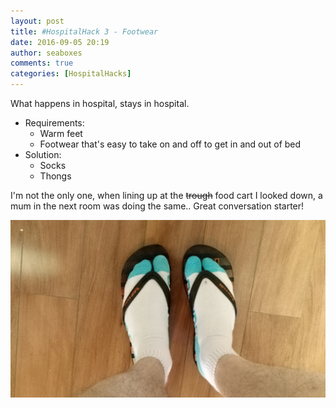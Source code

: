 ```yaml
---
layout: post
title: #HospitalHack 3 - Footwear
date: 2016-09-05 20:19
author: seaboxes
comments: true
categories: [HospitalHacks]
---
```

What happens in hospital, stays in hospital.
<ul>
	<li>Requirements:
<ul>
	<li>Warm feet</li>
	<li>Footwear that's easy to take on and off to get in and out of bed</li>
</ul>
</li>
	<li>Solution:
<ul>
	<li>Socks</li>
	<li>Thongs</li>
</ul>
</li>
</ul>
I'm not the only one, when lining up at the <del>trough</del> food cart I looked down, a mum in the next room was doing the same.. Great conversation starter!

![Image of socks in thongs](/assets/img/posts/feet.jpg "Thong with socks")

&nbsp;
